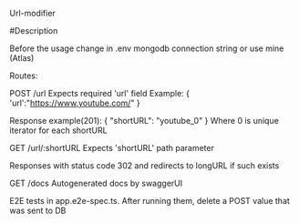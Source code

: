Url-modifier

#Description

Before the usage change in .env mongodb connection string or use mine (Atlas)

Routes:

POST /url
Expects required 'url' field
Example:
{
    'url':"https://www.youtube.com/"
}

Response example(201):
{
    "shortURL": "youtube_0"
}
Where 0 is unique iterator for each shortURL

GET /url/:shortURL
Expects 'shortURL' path parameter

Responses with status code 302 and redirects to longURL if such exists

GET /docs
Autogenerated docs by swaggerUI

E2E tests in app.e2e-spec.ts. After running them, delete a POST value that was sent to DB

